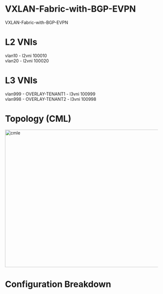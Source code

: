 # VXLAN-Fabric-with-BGP-EVPN
VXLAN-Fabric-with-BGP-EVPN

# L2 VNIs
vlan10 - l2vni 100010  
vlan20 - l2vni 100020   

# L3 VNIs
vlan999 - OVERLAY-TENANT1 - l3vni 100999  
vlan998 - OVERLAY-TENANT2 - l3vni 100998  

# Topology (CML)

<img width="1058" height="452" alt="cmle" src="https://github.com/user-attachments/assets/b8c16e11-f85b-4346-9f1c-fc6796e4d3b1" />

# Configuration Breakdown 

